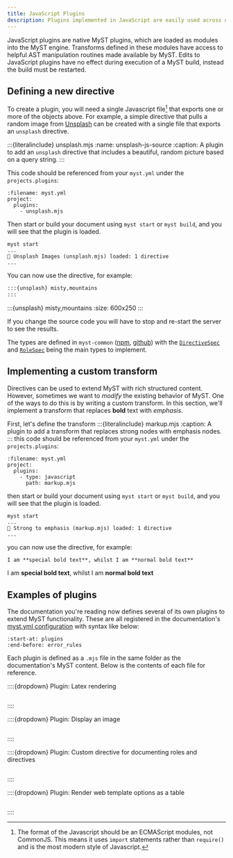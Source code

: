 ```yaml
---
title: JavaScript Plugins
description: Plugins implemented in JavaScript are easily used across different projects, as they do not require any additional programs to be installed.
---
```


JavaScript plugins are native MyST plugins, which are loaded as modules into the MyST engine. Transforms defined in these modules have access to helpful AST manipulation routines made available by MyST. Edits to JavaScript plugins have no effect during execution of a MyST build, instead the build must be restarted.

## Defining a new directive

To create a plugin, you will need a single Javascript file[^esm] that exports one or more of the objects above. For example, a simple directive that pulls a random image from [Unsplash](https://unsplash.com/) can be created with a single file that exports an `unsplash` directive.

[^esm]: The format of the Javascript should be an ECMAScript modules, not CommonJS. This means it uses `import` statements rather than `require()` and is the most modern style of Javascript.

:::{literalinclude} unsplash.mjs
:name: unsplash-js-source
:caption: A plugin to add an `unsplash` directive that includes a beautiful, random picture based on a query string.
:::

This code should be referenced from your `myst.yml` under the `projects.plugins`:

```{code} yaml
:filename: myst.yml
project:
  plugins:
    - unsplash.mjs
```

Then start or build your document using `myst start` or `myst build`, and you will see that the plugin is loaded.

```text
myst start
...
🔌 Unsplash Images (unsplash.mjs) loaded: 1 directive
...
```

You can now use the directive, for example:

```markdown
:::{unsplash} misty,mountains
:::
```

:::{unsplash} misty,mountains
:size: 600x250
:::

If you change the source code you will have to stop and re-start the server to see the results.

The types are defined in `myst-common` ([npm](https://www.npmjs.com/package/myst-common), [github](https://github.com/executablebooks/mystmd/tree/main/packages/myst-common)) with the [`DirectiveSpec`](https://github.com/executablebooks/mystmd/blob/9965925030c3fab6f34c20d11eeee7ffdafa73df/packages/myst-common/src/types.ts#L68-L77) and [`RoleSpec`](https://github.com/executablebooks/mystmd/blob/9965925030c3fab6f34c20d11eeee7ffdafa73df/packages/myst-common/src/types.ts#L79-L85) being the main types to implement.


## Implementing a custom transform

Directives can be used to extend MyST with rich structured content. However, sometimes we want to _modify_ the existing behavior of MyST. One of the ways to do this is by writing a custom transform. In this section, we'll implement a transform that replaces **bold** text with _emphasis_.

First, let's define the transform
:::{literalinclude} markup.mjs
:caption: A plugin to add a transform that replaces strong nodes with emphasis nodes.
:::
this code should be referenced from your `myst.yml` under the `projects.plugins`:

```{code} yaml
:filename: myst.yml
project:
  plugins:
    - type: javascript
      path: markup.mjs
```

then start or build your document using `myst start` or `myst build`, and you will see that the plugin is loaded.

```text
myst start
...
🔌 Strong to emphasis (markup.mjs) loaded: 1 directive
...
```

you can now use the directive, for example:

```markdown
I am **special bold text**, whilst I am **normal bold text**
```

I am **special bold text**, whilst I am **normal bold text**


## Examples of plugins

The documentation you're reading now defines several of its own plugins to extend MyST functionality.
These are all registered in the documentation's [myst.yml configuration](myst.yml) with syntax like below:


```{literalinclude} myst.yml
:start-at: plugins
:end-before: error_rules
```

Each plugin is defined as a `.mjs` file in the same folder as the documentation's MyST content.
Below is the contents of each file for reference.

::::{dropdown} Plugin: Latex rendering
```{literalinclude} latex.mjs
```
::::

::::{dropdown} Plugin: Display an image
```{literalinclude} unsplash.mjs
```
::::

::::{dropdown} Plugin: Custom directive for documenting roles and directives
```{literalinclude} directives.mjs
```
::::

::::{dropdown} Plugin: Render web template options as a table
```{literalinclude} templates.mjs
```
::::
